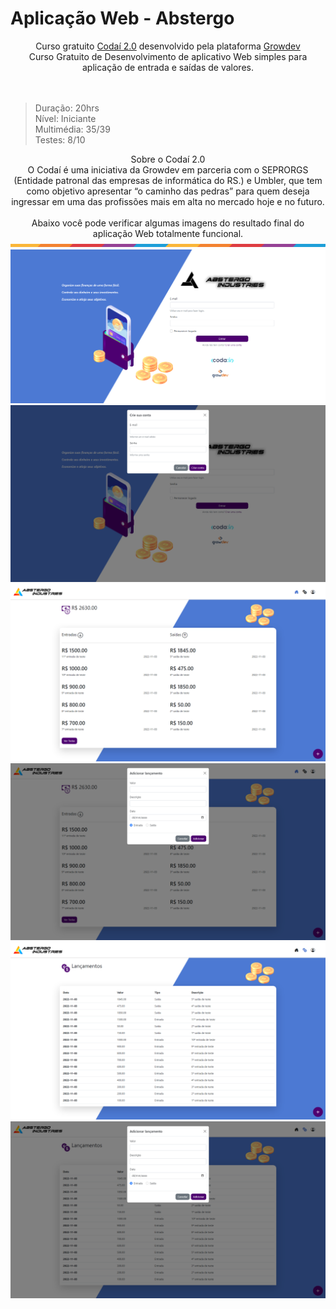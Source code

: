 # Aplicação Web - Abstergo
<div align="center">
Curso gratuito <a href="https://academy.growdev.com.br/courses/codai-2-0/" target="_blank">Codaí 2.0</a> desenvolvido pela plataforma <a href="https://academy.growdev.com.br/" target="_blank">Growdev</a><br>
Curso Gratuito de Desenvolvimento de aplicativo Web simples para aplicação de entrada e saídas de valores.
</div><br><br>

> Duração: 20hrs <br>
> Nível: Iniciante <br>
> Multimédia: 35/39 <br>
> Testes: 8/10 <br>

<div align="center">
Sobre o Codaí 2.0 <br>
O Codaí é uma iniciativa da Growdev em parceria com o SEPRORGS (Entidade patronal das empresas de informática do RS.) e Umbler, que tem como objetivo apresentar “o caminho das pedras” para quem deseja ingressar em uma das profissões mais em alta no mercado hoje e no futuro.
</div><br>

<div align="center">
Abaixo você pode verificar algumas imagens do resultado final do aplicação Web totalmente funcional.
</div>

<img align="center" alt="Js" height="5" width="1920" src="https://github.com/alexsantos0992/alexsantos0992/raw/main/assets/images/0.png">

<div align="center">
  <img src="https://raw.githubusercontent.com/alexsantos0992/Abstergo/master/public/assets/preview/Site_index.png" target="_blank"></a>
  <img src="https://raw.githubusercontent.com/alexsantos0992/Abstergo/master/public/assets/preview/Site_index_account.png" target="_blank"></a>
  <img src="https://raw.githubusercontent.com/alexsantos0992/Abstergo/master/public/assets/preview/Site_home.png" target="_blank"></a>
  <img src="https://raw.githubusercontent.com/alexsantos0992/Abstergo/master/public/assets/preview/Site_home_add.png" target="_blank"></a>
  <img src="https://raw.githubusercontent.com/alexsantos0992/Abstergo/master/public/assets/preview/Site_transactions.png" target="_blank"></a>
  <img src="https://raw.githubusercontent.com/alexsantos0992/Abstergo/master/public/assets/preview/Site_transactions_add.png" target="_blank"></a>
</div>
